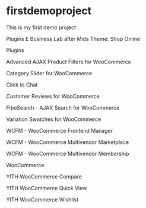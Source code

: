 # firstdemoproject
This is my first demo project

Plugins E Business Lab after Mids
Theme: Shop Online


Plugins

Advanced AJAX Product Filters for WooCommerce
	
Category Slider for WooCommerce

Click to Chat

Customer Reviews for WooCommerce

FiboSearch - AJAX Search for WooCommerce

Variation Swatches for WooCommerce
	
WCFM - WooCommerce Frontend Manager

WCFM - WooCommerce Multivendor Marketplace
	
WCFM - WooCommerce Multivendor Membership
	
WooCommerce

YITH WooCommerce Compare
	
YITH WooCommerce Quick View

YITH WooCommerce Wishlist
